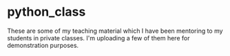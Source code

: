 # python_class
These are some of my teaching material which I have been mentoring to my students in private classes. I'm uploading a few of them here for demonstration purposes.
